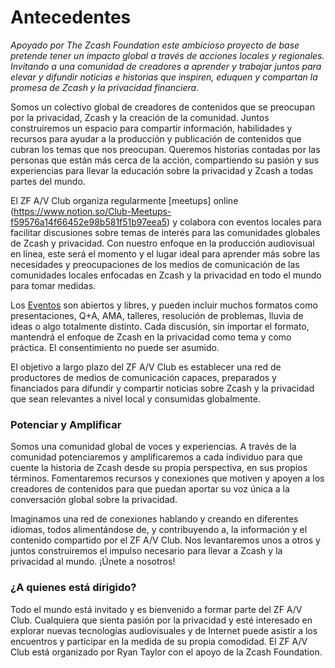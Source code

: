 # Antecedentes

*Apoyado por The Zcash Foundation este ambicioso proyecto de base pretende tener un impacto global a través de acciones locales y regionales. Invitando a una comunidad de creadores a aprender y trabajar juntos para elevar y difundir noticias e historias que inspiren, eduquen y compartan la promesa de Zcash y la privacidad financiera*.

Somos un colectivo global de creadores de contenidos que se preocupan por la privacidad, Zcash y la creación de la comunidad. Juntos construiremos un espacio para compartir información, habilidades y recursos para ayudar a la producción y publicación de contenidos que cubran los temas que nos preocupan. Queremos historias contadas por las personas que están más cerca de la acción, compartiendo su pasión y sus experiencias para llevar la educación sobre la privacidad y Zcash a todas partes del mundo.

El ZF A/V Club organiza regularmente [meetups] online (https://www.notion.so/Club-Meetups-f59576a14f66452e98b581f51b97eea5) y colabora con eventos locales para facilitar discusiones sobre temas de interés para las comunidades globales de Zcash y privacidad. Con nuestro enfoque en la producción audiovisual en línea, este será el momento y el lugar ideal para aprender más sobre las necesidades y preocupaciones de los medios de comunicación de las comunidades locales enfocadas en Zcash y la privacidad en todo el mundo para tomar medidas.

Los [Eventos](https://www.notion.so/6e07361fd0b7484d8f58c7abd72522ed) son abiertos y libres, y pueden incluir muchos formatos como presentaciones, Q+A, AMA, talleres, resolución de problemas, lluvia de ideas o algo totalmente distinto. Cada discusión, sin importar el formato, mantendrá el enfoque de Zcash en la privacidad como tema y como práctica. El consentimiento no puede ser asumido.

El objetivo a largo plazo del ZF A/V Club es establecer una red de productores de medios de comunicación capaces, preparados y financiados para difundir y compartir noticias sobre Zcash y la privacidad que sean relevantes a nivel local y consumidas globalmente.

### **Potenciar y Amplificar**

Somos una comunidad global de voces y experiencias. A través de la comunidad potenciaremos y amplificaremos a cada individuo para que cuente la historia de Zcash desde su propia perspectiva, en sus propios términos. Fomentaremos recursos y conexiones que motiven y apoyen a los creadores de contenidos para que puedan aportar su voz única a la conversación global sobre la privacidad.

Imaginamos una red de conexiones hablando y creando en diferentes idiomas, todos alimentándose de, y contribuyendo a, la información y el contenido compartido por el ZF A/V Club. Nos levantaremos unos a otros y juntos construiremos el impulso necesario para llevar a Zcash y la privacidad al mundo. ¡Únete a nosotros!

### **¿A quienes está dirigido?**

Todo el mundo está invitado y es bienvenido a formar parte del ZF A/V Club. Cualquiera que sienta pasión por la privacidad y esté interesado en explorar nuevas tecnologías audiovisuales y de Internet puede asistir a los encuentros y participar en la medida de su propia comodidad. El ZF A/V Club está organizado por Ryan Taylor con el apoyo de la Zcash Foundation.
